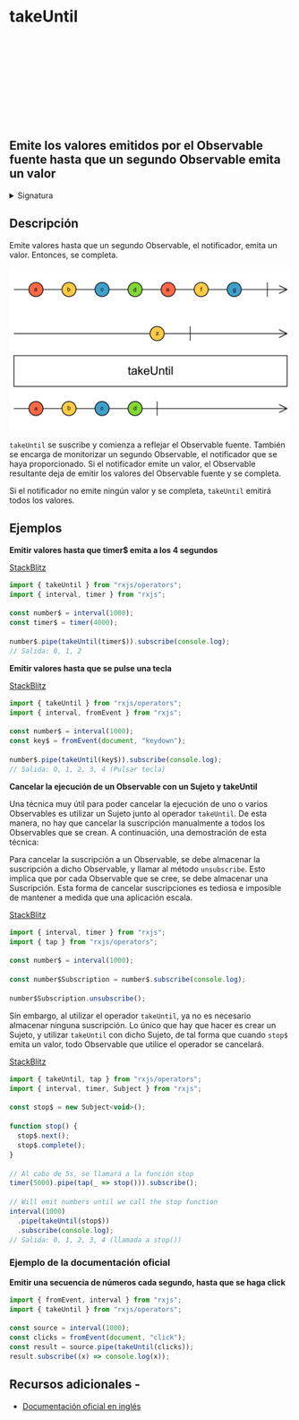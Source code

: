 <div class="page-heading">

# takeUntil

<a target="_blank" href="https://github.com/ReactiveX/rxjs/blob/master/src/internal/operators/takeUntil.ts">
<svg>
  <use xlink:href="/assets/icons/github.svg#github"></use>
</svg>
</a>
</div>

<h2 class="subtitle"> Emite los valores emitidos por el Observable fuente hasta que un segundo Observable emita un valor
</h2>

<details>
<summary>Signatura</summary>

### Firma

`takeUntil<T>(notifier: Observable<any>): MonoTypeOperatorFunction<T>`

### Parámetros

<table>
<tr><td>notifier</td><td>El Observable cuya primera emisión hará que el Observable resultante deje de emitir los valores del Observable fuente.</td></tr>
</table>

### Retorna

`MonoTypeOperatorFunction<T>`: Un Observable que emite los valores del Observable fuente hasta que el Observable notificador emita un valor.

</details>

## Descripción

Emite valores hasta que un segundo Observable, el notificador, emita un valor. Entonces, se completa.

<img src="assets/images/marble-diagrams/filtering/takeUntil.png" alt="Diagrama de canicas del operador takeUntil">

`takeUntil` se suscribe y comienza a reflejar el Observable fuente. También se encarga de monitorizar un segundo Observable, el notificador que se haya proporcionado. Si el notificador emite un valor, el Observable resultante deja de emitir los valores del Observable fuente y se completa.

Si el notificador no emite ningún valor y se completa, `takeUntil` emitirá todos los valores.

## Ejemplos

**Emitir valores hasta que timer\$ emita a los 4 segundos**

<a target="_blank" href="https://stackblitz.com/edit/rxjs-takeuntil-1?file=index.ts">StackBlitz</a>

```javascript
import { takeUntil } from "rxjs/operators";
import { interval, timer } from "rxjs";

const number$ = interval(1000);
const timer$ = timer(4000);

number$.pipe(takeUntil(timer$)).subscribe(console.log);
// Salida: 0, 1, 2
```

**Emitir valores hasta que se pulse una tecla**

<a target="_blank" href="https://stackblitz.com/edit/rxjs-takeuntil-2?file=index.ts">StackBlitz</a>

```javascript
import { takeUntil } from "rxjs/operators";
import { interval, fromEvent } from "rxjs";

const number$ = interval(1000);
const key$ = fromEvent(document, "keydown");

number$.pipe(takeUntil(key$)).subscribe(console.log);
// Salida: O, 1, 2, 3, 4 (Pulsar tecla)
```

**Cancelar la ejecución de un Observable con un Sujeto y takeUntil**

Una técnica muy útil para poder cancelar la ejecución de uno o varios Observables es utilizar un Sujeto junto al operador `takeUntil`. De esta manera, no hay que cancelar la suscripción manualmente a todos los Observables que se crean. A continuación, una demostración de esta técnica:

Para cancelar la suscripción a un Observable, se debe almacenar la suscripción a dicho Observable, y llamar al método `unsubscribe`. Esto implica que por cada Observable que se cree, se debe almacenar una Suscripción. Esta forma de cancelar suscripciones es tediosa e imposible de mantener a medida que una aplicación escala.

<a target="_blank" href="https://stackblitz.com/edit/rxjs-unsubscribe-1?file=index.ts">StackBlitz</a>

```javascript
import { interval, timer } from "rxjs";
import { tap } from "rxjs/operators";

const number$ = interval(1000);

const number$Subscription = number$.subscribe(console.log);

number$Subscription.unsubscribe();
```

Sin embargo, al utilizar el operador `takeUntil`, ya no es necesario almacenar ninguna suscripción. Lo único que hay que hacer es crear un Sujeto, y utilizar `takeUntil` con dicho Sujeto, de tal forma que cuando `stop$` emita un valor, todo Observable que utilice el operador se cancelará.

<a target="_blank" href="https://stackblitz.com/edit/rxjs-takeuntil-3?file=index.ts">StackBlitz</a>

```javascript
import { takeUntil, tap } from "rxjs/operators";
import { interval, timer, Subject } from "rxjs";

const stop$ = new Subject<void>();

function stop() {
  stop$.next();
  stop$.complete();
}

// Al cabo de 5s, se llamará a la función stop
timer(5000).pipe(tap(_ => stop())).subscribe();

// Will emit numbers until we call the stop function
interval(1000)
  .pipe(takeUntil(stop$))
  .subscribe(console.log);
// Salida: 0, 1, 2, 3, 4 (llamada a stop())
```

### Ejemplo de la documentación oficial

**Emitir una secuencia de números cada segundo, hasta que se haga click**

```javascript
import { fromEvent, interval } from "rxjs";
import { takeUntil } from "rxjs/operators";

const source = interval(1000);
const clicks = fromEvent(document, "click");
const result = source.pipe(takeUntil(clicks));
result.subscribe((x) => console.log(x));
```

## Recursos adicionales -

- [Documentación oficial en inglés](https://rxjs-dev.firebaseapp.com/api/operators/takeUntil)
